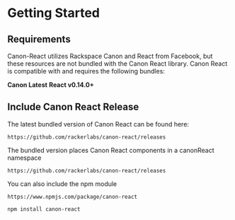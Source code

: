 # Getting Started

## Requirements

Canon-React utilizes Rackspace Canon and React from Facebook, but these resources are not bundled with the Canon React library. Canon React is compatible with and requires the following bundles:

**Canon Latest**
**React v0.14.0+**

## Include Canon React Release

The latest bundled version of Canon React can be found here:

`https://github.com/rackerlabs/canon-react/releases`


The bundled version places Canon React components in a canonReact namespace

`https://github.com/rackerlabs/canon-react/releases`


You can also include the npm module

`https://www.npmjs.com/package/canon-react`

`npm install canon-react`
